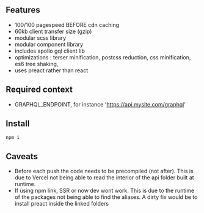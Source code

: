 ## Features 

+ 100/100 pagespeed BEFORE cdn caching
+ 60kb client transfer size (gzip)
+ modular scss library
+ modular component library
+ includes apollo gql client lib
+ optimizations : terser minification, postcss reduction, css minification, es6 tree shaking, 
+ uses preact rather than react

## Required context

+ GRAPHQL_ENDPOINT, for instance 'https://api.mysite.com/graphql'

## Install


```
npm i
```

## Caveats

+ Before each push the code needs to be precompiled (not after). This is due to Vercel not being able to read the interior of the api folder built at runtime.
+ If using npm link, SSR or now dev wont work. This is due to the runtime of the packages not being able to find the aliases. A dirty fix would be to install preact inside the linked folders
